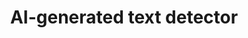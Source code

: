 ---
title: "AI-generated text detector"
# layout: demo_detail
field: NLP
authors: Sandhya Lamichhane, Chaklam Silpasuwanchai
description: We develop a AI-generated text detector that can detect whether the text is from a certain AI bot.
paper:  
publication_date: Aug 2023
featured: true
github: 
draft: false
demo_url: https://web-gpt2detect.tokyo.cs.ait.ac.th:2000/
image: /img/demo/detectai.jpg
---